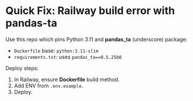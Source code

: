 # Quick Fix: Railway build error with pandas-ta

Use this repo which pins Python 3.11 and **pandas_ta** (underscore) package:

- `Dockerfile` base: `python:3.11-slim`
- `requirements.txt`: uses `pandas_ta==0.5.25b0`

Deploy steps:
1. In Railway, ensure **Dockerfile** build method.
2. Add ENV from `.env.example`.
3. Deploy.
